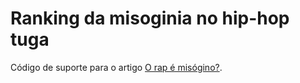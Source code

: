 # Ranking da misoginia no hip-hop tuga

Código de suporte para o artigo [O rap é misógino?](https://interruptor.pt/artigos/o-rap-e-misogino).
